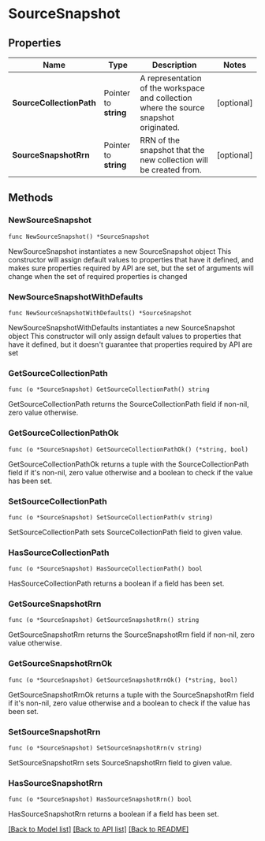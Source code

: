 # SourceSnapshot

## Properties

Name | Type | Description | Notes
------------ | ------------- | ------------- | -------------
**SourceCollectionPath** | Pointer to **string** | A representation of the workspace and collection where the source snapshot originated. | [optional] 
**SourceSnapshotRrn** | Pointer to **string** | RRN of the snapshot that the new collection will be created from. | [optional] 

## Methods

### NewSourceSnapshot

`func NewSourceSnapshot() *SourceSnapshot`

NewSourceSnapshot instantiates a new SourceSnapshot object
This constructor will assign default values to properties that have it defined,
and makes sure properties required by API are set, but the set of arguments
will change when the set of required properties is changed

### NewSourceSnapshotWithDefaults

`func NewSourceSnapshotWithDefaults() *SourceSnapshot`

NewSourceSnapshotWithDefaults instantiates a new SourceSnapshot object
This constructor will only assign default values to properties that have it defined,
but it doesn't guarantee that properties required by API are set

### GetSourceCollectionPath

`func (o *SourceSnapshot) GetSourceCollectionPath() string`

GetSourceCollectionPath returns the SourceCollectionPath field if non-nil, zero value otherwise.

### GetSourceCollectionPathOk

`func (o *SourceSnapshot) GetSourceCollectionPathOk() (*string, bool)`

GetSourceCollectionPathOk returns a tuple with the SourceCollectionPath field if it's non-nil, zero value otherwise
and a boolean to check if the value has been set.

### SetSourceCollectionPath

`func (o *SourceSnapshot) SetSourceCollectionPath(v string)`

SetSourceCollectionPath sets SourceCollectionPath field to given value.

### HasSourceCollectionPath

`func (o *SourceSnapshot) HasSourceCollectionPath() bool`

HasSourceCollectionPath returns a boolean if a field has been set.

### GetSourceSnapshotRrn

`func (o *SourceSnapshot) GetSourceSnapshotRrn() string`

GetSourceSnapshotRrn returns the SourceSnapshotRrn field if non-nil, zero value otherwise.

### GetSourceSnapshotRrnOk

`func (o *SourceSnapshot) GetSourceSnapshotRrnOk() (*string, bool)`

GetSourceSnapshotRrnOk returns a tuple with the SourceSnapshotRrn field if it's non-nil, zero value otherwise
and a boolean to check if the value has been set.

### SetSourceSnapshotRrn

`func (o *SourceSnapshot) SetSourceSnapshotRrn(v string)`

SetSourceSnapshotRrn sets SourceSnapshotRrn field to given value.

### HasSourceSnapshotRrn

`func (o *SourceSnapshot) HasSourceSnapshotRrn() bool`

HasSourceSnapshotRrn returns a boolean if a field has been set.


[[Back to Model list]](../README.md#documentation-for-models) [[Back to API list]](../README.md#documentation-for-api-endpoints) [[Back to README]](../README.md)


